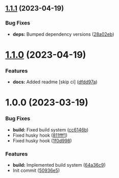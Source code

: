 ## [1.1.1](https://github.com/oblakstudio/nestjs-puppeteer/compare/v1.1.0...v1.1.1) (2023-04-19)


### Bug Fixes

* **deps:** Bumped dependency versions ([28a02eb](https://github.com/oblakstudio/nestjs-puppeteer/commit/28a02eb912f604467a4b3e405c9839d9d0e93fcf))

# [1.1.0](https://github.com/oblakstudio/nestjs-puppeteer/compare/v1.0.0...v1.1.0) (2023-04-19)


### Features

* **docs:** Added readme [skip ci] ([dfdd97a](https://github.com/oblakstudio/nestjs-puppeteer/commit/dfdd97a117533d44b03e35538eb689050141a63a))

# 1.0.0 (2023-03-19)


### Bug Fixes

* **build:** Fixed build system ([cc6146b](https://github.com/oblakstudio/nestjs-puppeteer/commit/cc6146b7fa9d664341228f8f90ec3a9fd1442c65))
* Fixed husky hook ([811fff1](https://github.com/oblakstudio/nestjs-puppeteer/commit/811fff147be88f6eeb0100f89196aadcd376e554))
* Fixed husky hook ([1f0d998](https://github.com/oblakstudio/nestjs-puppeteer/commit/1f0d9984cf31e1469ce1c871bfd78377cf9d8d13))


### Features

* **build:** Implemented build system ([64a36c9](https://github.com/oblakstudio/nestjs-puppeteer/commit/64a36c95e5a703544c591e10d9bc99f4f8a3e7b8))
* Init commit ([50936e5](https://github.com/oblakstudio/nestjs-puppeteer/commit/50936e5de86578bd9bca3add374f9ef5fd1d923a))
